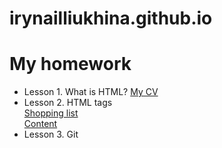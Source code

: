 # irynailliukhina.github.io

<h1> My homework</h1>
<ul>
  
  <li>Lesson 1. What is HTML? <a href="https://irynailliukhina.github.io/homework1/cven.html" target="_blank">My CV</a></li>
  <li>Lesson 2. HTML tags<a href="https://irynailliukhina.github.io/homework2/shopping_list.html" target="_blank"><br/>
  Shopping list<a/><br/>
  <a href="https://irynailliukhina.github.io/homework2/internet_adresses.html> Internet adresses </a></br>
           <a href="https://irynailliukhina.github.io/homework2/content.html>Content<a> </li>
    <li>Lesson 3. Git</li>
